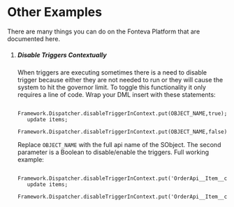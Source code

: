 # Other Examples

There are many things you can do on the Fonteva Platform that are documented here.

1. ##### Disable Triggers Contextually
    When triggers are executing sometimes there is a need to disable trigger because either they are not needed to run
    or they will cause the system to hit the governor limit. To toggle this functionality it only requires a line of code.
    Wrap your DML insert with these statements:
    ```apex
       Framework.Dispatcher.disableTriggerInContext.put(OBJECT_NAME,true);
       update items;
       Framework.Dispatcher.disableTriggerInContext.put(OBJECT_NAME,false);
    ``` 
    Replace `OBJECT_NAME` with the full api name of the SObject. The second parameter is a Boolean to disable/enable the
    triggers. Full working example:
    ```apex
       Framework.Dispatcher.disableTriggerInContext.put('OrderApi__Item__c',true);
       update items;
       Framework.Dispatcher.disableTriggerInContext.put('OrderApi__Item__c',false);
    ```
